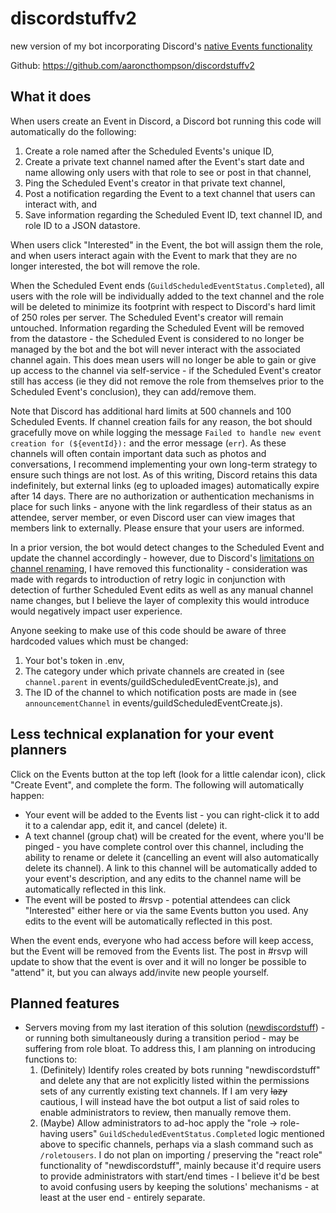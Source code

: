 # discordstuffv2
new version of my bot incorporating Discord's [native Events functionality](https://support.discord.com/hc/en-us/articles/4409494125719-Scheduled-Events)

Github: https://github.com/aaroncthompson/discordstuffv2

## What it does
When users create an Event in Discord, a Discord bot running this code will automatically do the following:
1. Create a role named after the Scheduled Events's unique ID,
2. Create a private text channel named after the Event's start date and name allowing only users with that role to see or post in that channel,
3. Ping the Scheduled Event's creator in that private text channel,
4. Post a notification regarding the Event to a text channel that users can interact with, and
5. Save information regarding the Scheduled Event ID, text channel ID, and role ID to a JSON datastore.

When users click "Interested" in the Event, the bot will assign them the role, and when users interact again with the Event to mark that they are no longer interested, the bot will remove the role.

When the Scheduled Event ends (`GuildScheduledEventStatus.Completed`), all users with the role will be individually added to the text channel and the role will be deleted to minimize its footprint with respect to Discord's hard limit of 250 roles per server. The Scheduled Event's creator will remain untouched. Information regarding the Scheduled Event will be removed from the datastore - the Scheduled Event is considered to no longer be managed by the bot and the bot will never interact with the associated channel again. This does mean users will no longer be able to gain or give up access to the channel via self-service - if the Scheduled Event's creator still has access (ie they did not remove the role from themselves prior to the Scheduled Event's conclusion), they can add/remove them.

Note that Discord has additional hard limits at 500 channels and 100 Scheduled Events. If channel creation fails for any reason, the bot should gracefully move on while logging the message `Failed to handle new event creation for (${eventId}):` and the error message (`err`). As these channels will often contain important data such as photos and conversations, I recommend implementing your own long-term strategy to ensure such things are not lost. As of this writing, Discord retains this data indefinitely, but external links (eg to uploaded images) automatically expire after 14 days. There are no authorization or authentication mechanisms in place for such links - anyone with the link regardless of their status as an attendee, server member, or even Discord user can view images that members link to externally. Please ensure that your users are informed.

In a prior version, the bot would detect changes to the Scheduled Event and update the channel accordingly - however, due to Discord's [limitations on channel renaming](https://support.discord.com/hc/en-us/community/posts/20757990318999-Increase-renaming-channel-API), I have removed this functionality - consideration was made with regards to introduction of retry logic in conjunction with detection of further Scheduled Event edits as well as any manual channel name changes, but I believe the layer of complexity this would introduce would negatively impact user experience.

Anyone seeking to make use of this code should be aware of three hardcoded values which must be changed:
1. Your bot's token in .env,
2. The category under which private channels are created in (see `channel.parent` in events/guildScheduledEventCreate.js), and
3. The ID of the channel to which notification posts are made in (see `announcementChannel` in events/guildScheduledEventCreate.js).

## Less technical explanation for your event planners
Click on the Events button at the top left (look for a little calendar icon), click "Create Event", and complete the form. The following will automatically happen:
* Your event will be added to the Events list - you can right-click it to add it to a calendar app, edit it, and cancel (delete) it.
* A text channel (group chat) will be created for the event, where you'll be pinged - you have complete control over this channel, including the ability to rename or delete it (cancelling an event will also automatically delete its channel). A link to this channel will be automatically added to your event's description, and any edits to the channel name will be automatically reflected in this link.
* The event will be posted to #⁠rsvp - potential attendees can click "Interested" either here or via the same Events button you used. Any edits to the event will be automatically reflected in this post.

When the event ends, everyone who had access before will keep access, but the Event will be removed from the Events list. The post in #rsvp will update to show that the event is over and it will no longer be possible to "attend" it, but you can always add/invite new people yourself.

## Planned features
* Servers moving from my last iteration of this solution ([newdiscordstuff](https://github.com/aaroncthompson/newdiscordstuff)) - or running both simultaneously during a transition period - may be suffering from role bloat. To address this, I am planning on introducing functions to:
  1. (Definitely) Identify roles created by bots running "newdiscordstuff" and delete any that are not explicitly listed within the permissions sets of any currently existing text channels. If I am very ~~lazy~~ cautious, I will instead have the bot output a list of said roles to enable administrators to review, then manually remove them.
  2. (Maybe) Allow administrators to ad-hoc apply the "role → role-having users" `GuildScheduledEventStatus.Completed` logic mentioned above to specific channels, perhaps via a slash command such as `/roletousers`. I do not plan on importing / preserving the "react role" functionality of "newdiscordstuff", mainly because it'd require users to provide administrators with start/end times - I believe it'd be best to avoid confusing users by keeping the solutions' mechanisms - at least at the user end - entirely separate.
